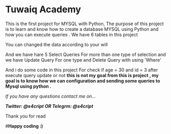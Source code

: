 # **Tuwaiq Academy**

This is the first project for MYSQL with Python, The purpose of this project is to learn and know how to create a database MYSQL using Python and how you can execute queries .
We have 6 tables in this project

You can changed the data according to your will

And we have hare 5 Select Queries For more than one type of selection and we have Update Query For one type and Delete Query with using 'Where'

And i do some code in this project For check if age = 30 and id = 3 after execute query update or not 
**this is not my goal from this is project , my goal is to know how we can configuration and sending some queries to Mysql using python .**

*If you have any questions contact me on...*

***Twitter: @s4cript OR Telegrm: @s4cript***

Thank you for read 

#**Happy coding :)**
